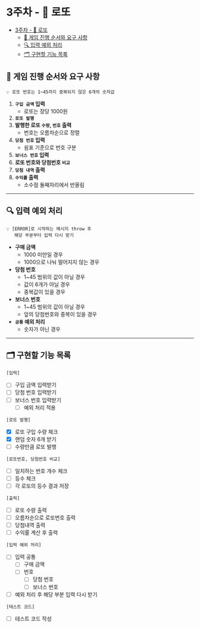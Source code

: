 # 3주차 - 🎱 로또

- [3주차 - 🎱 로또](#3주차----로또)
  - [🛒 게임 진행 순서와 요구 사항](#-게임-진행-순서와-요구-사항)
  - [🔍 입력 예외 처리](#-입력-예외-처리)
  - [🗂️ 구현할 기능 목록](#️-구현할-기능-목록)

## 🛒 게임 진행 순서와 요구 사항

```
💡 로또 번호는 1~45까지 중복되지 않은 6개의 숫자값
```

1. **`구입 금액` 입력**
   - 로또는 장당 1000원
2. **`로또 발행`**
3. **발행한 로또 `수량`, `번호` 출력**
   - 번호는 오름차순으로 정렬
4. **`당첨 번호` 입력**
   - 쉼표 기준으로 번호 구분
5. **`보너스 번호` 입력**
6. **로또 번호와 당첨번호 `비교`**
7. **`당첨 내역` 출력**
8. **`수익률` 출력**
   - 소수점 둘째자리에서 반올림

---

## 🔍 입력 예외 처리

```
💡 [ERROR]로 시작하는 메시지 throw 후
   해당 부분부터 입력 다시 받기
```

- **구매 금액**
  - 1000 미만일 경우
  - 1000으로 나눠 떨어지지 않는 경우
- **당첨 번호**
  - 1~45 범위의 값이 아닐 경우
  - 값이 6개가 아닐 경우
  - 중복값이 있을 경우
- **보너스 번호**
  - 1~45 범위의 값이 아닐 경우
  - 앞의 당첨번호와 중복이 있을 경우
- **`공통` 예외 처리**
  - 숫자가 아닌 경우

---

## 🗂️ 구현할 기능 목록

`[입력]`

- [ ] 구입 금액 입력받기
- [ ] 당첨 번호 입력받기
- [ ] 보너스 번호 입력받기
  - [ ] 예외 처리 적용

`[로또 발행]`

- [x] 로또 구입 수량 체크
- [x] 랜덤 숫자 6개 받기
- [ ] 수량만큼 로또 발행

`[로또번호, 당첨번호 비교]`

- [ ] 일치하는 번호 개수 체크
- [ ] 등수 체크
- [ ] 각 로또의 등수 결과 저장

`[출력]`

- [ ] 로또 수량 출력
- [ ] 오름차순으로 로또번호 출력
- [ ] 당첨내역 출력
- [ ] 수익률 계산 후 출력

`[입력 예외 처리]`

- [ ] 입력 공통
  - [ ] 구매 금액
  - [ ] 번호
    - [ ] 당첨 번호
    - [ ] 보너스 번호
- [ ] 예외 처리 후 해당 부분 입력 다시 받기

`[테스트 코드]`

- [ ] 테스트 코드 작성
